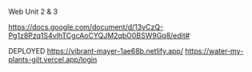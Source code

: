 Web Unit 2 & 3

https://docs.google.com/document/d/13vCzQ-Pg1z8Pzq1S4vlhTCgcAoCYQJM2qbO0BSW9Gq8/edit#

DEPLOYED
https://vibrant-mayer-1ae68b.netlify.app/
https://water-my-plants-gilt.vercel.app/login

